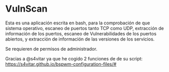 # VulnScan
Esta es una aplicación escrita en bash, para la comprobación de que sistema operativo, escaneo de puertos tanto TCP como UDP, extracción de información de los puertos, escaneo de Vulnerabilidades de los puertos abiertos, y extracción de información de las versiones de los servicios.

Se  requieren de permisos de administrador.

Gracias a @s4vitar ya que he cogido 2 funciones de de su script:
https://s4vitar.github.io/bspwm-configuration-files/#
